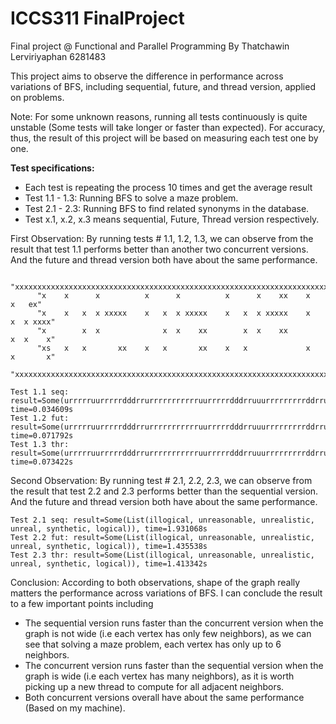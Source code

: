 # ICCS311 FinalProject
Final project @ Functional and Parallel Programming By Thatchawin Lerviriyaphan 6281483


This project aims to observe the difference in performance across variations of BFS, including sequential, future, and thread version, applied on problems.

​​Note: For some unknown reasons, running all tests continuously is quite unstable (Some tests will take longer or faster than expected).
For accuracy, thus, the result of this project will be based on measuring each test one by one.

**Test specifications:**
- Each test is repeating the process 10 times and get the average result
- Test 1.1 - 1.3: Running BFS to solve a maze problem.
- Test 2.1 - 2.3: Running BFS to find related synonyms in the database.
- Test x.1, x.2, x.3 means sequential, Future, Thread version respectively.

First Observation: By running tests # 1.1, 1.2, 1.3, we can observe from the result that test 1.1 performs better than another two concurrent versions. And the future and thread version both have about the same performance.

```
      "xxxxxxxxxxxxxxxxxxxxxxxxxxxxxxxxxxxxxxxxxxxxxxxxxxxxxxxxxxxxxxxxxxxxxxxx"
      "x    x      x          x      x          x      x    xx    x      x   ex"
      "x    x   x  x xxxxx    x   x  x xxxxx    x   x  x xxxxx    x   x  x xxxx"
      "x        x  x              x  x    xx        x  x    xx        x  x    x"
      "xs   x   x       xx    x   x       xx    x   x             x   x       x"
      "xxxxxxxxxxxxxxxxxxxxxxxxxxxxxxxxxxxxxxxxxxxxxxxxxxxxxxxxxxxxxxxxxxxxxxxx"
```

```
Test 1.1 seq: result=Some(urrrrruurrrrrdddrrurrrrrrrrrrruurrrrrdddrruuurrrrrrrrrddrruurrrrrdddrrrrrrrrurrrrruurrrrrdddrruuurrr), time=0.034609s
Test 1.2 fut: result=Some(urrrrruurrrrrdddrrurrrrrrrrrrruurrrrrdddrruuurrrrrrrrrddrruurrrrrdddrrrrrrrrurrrrruurrrrrdddrruuurrr), time=0.071792s
Test 1.3 thr: result=Some(urrrrruurrrrrdddrrurrrrrrrrrrruurrrrrdddrruuurrrrrrrrrddrruurrrrrdddrrrrrrrrurrrrruurrrrrdddrruuurrr), time=0.073422s
```

Second Observation: By running test # 2.1, 2.2, 2.3, we can observe from the result that test 2.2 and 2.3 performs better than the sequential version. And the future and thread version both have about the same performance.

```
Test 2.1 seq: result=Some(List(illogical, unreasonable, unrealistic, unreal, synthetic, logical)), time=1.931068s
Test 2.2 fut: result=Some(List(illogical, unreasonable, unrealistic, unreal, synthetic, logical)), time=1.435538s
Test 2.3 thr: result=Some(List(illogical, unreasonable, unrealistic, unreal, synthetic, logical)), time=1.413342s
```

Conclusion: According to both observations, shape of the graph really matters the performance across variations of BFS. I can conclude the result to a few important points including
- The sequential version runs faster than the concurrent version when the graph is not wide (i.e each vertex has only few neighbors), as we can see that solving a maze problem, each vertex has only up to 6 neighbors.
- The concurrent version runs faster than the sequential version when the graph is wide (i.e each vertex has many neighbors), as it is worth picking up a new thread to compute for all adjacent neighbors.
- Both concurrent versions overall have about the same performance (Based on my machine).
